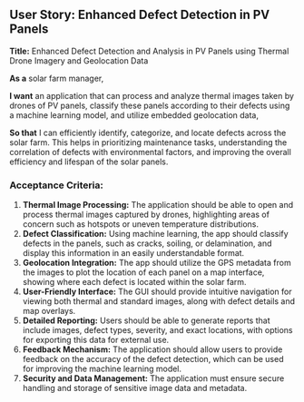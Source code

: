 ## User Story: Enhanced Defect Detection in PV Panels

**Title:** Enhanced Defect Detection and Analysis in PV Panels using Thermal Drone Imagery and Geolocation Data

**As a** solar farm manager,

**I want** an application that can process and analyze thermal images taken by drones of PV panels, classify these panels according to their defects using a machine learning model, and utilize embedded geolocation data,

**So that** I can efficiently identify, categorize, and locate defects across the solar farm. This helps in prioritizing maintenance tasks, understanding the correlation of defects with environmental factors, and improving the overall efficiency and lifespan of the solar panels.

### Acceptance Criteria:

1. **Thermal Image Processing:** The application should be able to open and process thermal images captured by drones, highlighting areas of concern such as hotspots or uneven temperature distributions.
2. **Defect Classification:** Using machine learning, the app should classify defects in the panels, such as cracks, soiling, or delamination, and display this information in an easily understandable format.
3. **Geolocation Integration:** The app should utilize the GPS metadata from the images to plot the location of each panel on a map interface, showing where each defect is located within the solar farm.
4. **User-Friendly Interface:** The GUI should provide intuitive navigation for viewing both thermal and standard images, along with defect details and map overlays.
5. **Detailed Reporting:** Users should be able to generate reports that include images, defect types, severity, and exact locations, with options for exporting this data for external use.
6. **Feedback Mechanism:** The application should allow users to provide feedback on the accuracy of the defect detection, which can be used for improving the machine learning model.
7. **Security and Data Management:** The application must ensure secure handling and storage of sensitive image data and metadata.
```
